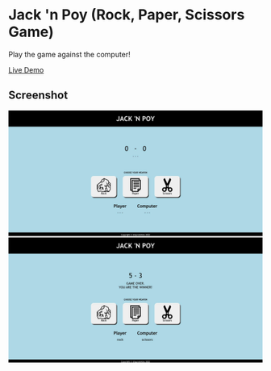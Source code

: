 # Jack 'n Poy (Rock, Paper, Scissors Game)

Play the game against the computer!

[Live Demo](https://shaunniekins.github.io/rock-paper-scissors_game/)

## Screenshot

![Screenshot](./screenshot1.jpg)
![Screenshot](./screenshot2.jpg)